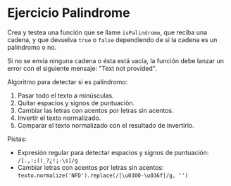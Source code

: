 # Ejercicio Palindrome

Crea y testea una función que se llame `isPalindrome`, que reciba una cadena, y que devuelva `true` o `false` dependiendo de si la cadena es un palíndromo o no.

Si no se envía ninguna cadena o ésta está vacía, la función debe lanzar un error con el siguiente mensaje: "Text not provided".

Algoritmo para detectar si es palíndromo:

1. Pasar todo el texto a minúsculas.
2. Quitar espacios y signos de puntuación.
3. Cambiar las letras con acentos por letras sin acentos.
4. Invertir el texto normalizado.
5. Comparar el texto normalizado con el resultado de invertirlo.

Pistas:

- Expresión regular para detectar espacios y signos de puntuación: `/[.,:;()_?¿!¡-\s]/g`
- Cambiar letras con acentos por letras sin acentos: `texto.normalize('NFD').replace(/[\u0300-\u036f]/g, '')`

